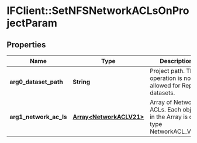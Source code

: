 # IFClient::SetNFSNetworkACLsOnProjectParam

## Properties
Name | Type | Description | Notes
------------ | ------------- | ------------- | -------------
**arg0_dataset_path** | **String** | Project path. This operation is not allowed for Replica datasets. | 
**arg1_network_ac_ls** | [**Array&lt;NetworkACLV21&gt;**](NetworkACLV21.md) | Array of Network ACLs. Each object in the Array is of type NetworkACL_V2_1. | 


